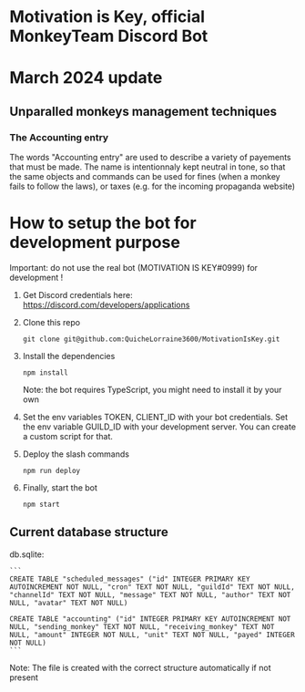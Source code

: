 # Motivation is Key, official MonkeyTeam Discord Bot

# March 2024 update

## Unparalled monkeys management techniques

### The Accounting entry

The words "Accounting entry" are used to describe a variety of payements that must be made. The name is intentionnaly kept neutral in tone, so that the same
objects and commands can be used for fines (when a monkey fails to follow the laws), or taxes (e.g. for the incoming propaganda website)


# How to setup the bot for development purpose
Important: do not use the real bot (MOTIVATION IS KEY#0999) for development !

1. Get Discord credentials here: https://discord.com/developers/applications

2. Clone this repo
	```
	git clone git@github.com:QuicheLorraine3600/MotivationIsKey.git
	```


3. Install the dependencies
	```
	npm install
	```
	Note: the bot requires TypeScript, you might need to install it by your own

4. Set the env variables TOKEN, CLIENT_ID with your bot credentials. Set the env variable GUILD_ID with your development server. You can create a custom script for that.

5. Deploy the slash commands
	```
	npm run deploy
	```

6. Finally, start the bot
	```
	npm start
	```


## Current database structure
db.sqlite:

	```
	CREATE TABLE "scheduled_messages" ("id" INTEGER PRIMARY KEY AUTOINCREMENT NOT NULL, "cron" TEXT NOT NULL, "guildId" TEXT NOT NULL, "channelId" TEXT NOT NULL, "message" TEXT NOT NULL, "author" TEXT NOT NULL, "avatar" TEXT NOT NULL)

	CREATE TABLE "accounting" ("id" INTEGER PRIMARY KEY AUTOINCREMENT NOT NULL, "sending_monkey" TEXT NOT NULL, "receiving_monkey" TEXT NOT NULL, "amount" INTEGER NOT NULL, "unit" TEXT NOT NULL, "payed" INTEGER NOT NULL)
	```

Note: The file is created with the correct structure automatically if not present